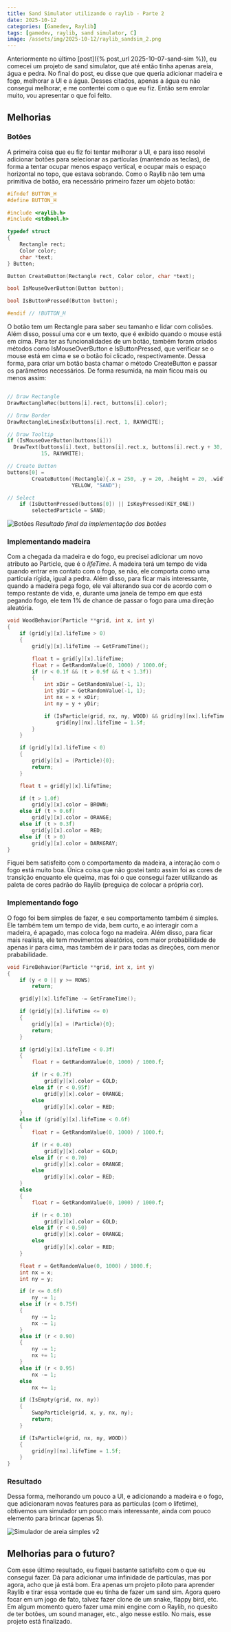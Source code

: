 ```yaml
---
title: Sand Simulator utilizando o raylib - Parte 2
date: 2025-10-12
categories: [Gamedev, Raylib]
tags: [gamedev, raylib, sand simulator, C]
image: /assets/img/2025-10-12/raylib_sandsim_2.png
---
```


Anteriormente no último [post]({% post_url 2025-10-07-sand-sim %}), eu comecei um projeto de sand simulator, que até então tinha apenas areia, água e pedra. No final do post, eu disse que que queria adicionar madeira e fogo, melhorar a UI e a água. Desses citados, apenas a água eu não consegui melhorar, e me contentei com o que eu fiz. Então sem enrolar muito, vou apresentar o que foi feito.

## Melhorias

### Botões

A primeira coisa que eu fiz foi tentar melhorar a UI, e para isso resolvi adicionar botões para selecionar as partículas (mantendo as teclas), de forma a tentar ocupar menos espaço vertical, e ocupar mais o espaço horizontal no topo, que estava sobrando. Como o Raylib não tem uma primitiva de botão, era necessário primeiro fazer um objeto botão:

```c
#ifndef BUTTON_H
#define BUTTON_H

#include <raylib.h>
#include <stdbool.h>

typedef struct
{
    Rectangle rect;
    Color color;
    char *text;
} Button;

Button CreateButton(Rectangle rect, Color color, char *text);

bool IsMouseOverButton(Button button);

bool IsButtonPressed(Button button);

#endif // !BUTTON_H
```

O botão tem um Rectangle para saber seu tamanho e lidar com colisões. Além disso, possuí uma cor e um texto, que é exibido quando o mouse está em cima. Para ter as funcionalidades de um botão, também foram criados métodos como IsMouseOverButton e IsButtonPressed, que verificar se o mouse está em cima e se o botão foi clicado, respectivamente. Dessa forma, para criar um botão basta chamar o método CreateButton e passar os parâmetros necessários. De forma resumida, na main ficou mais ou menos assim:

```c

// Draw Rectangle
DrawRectangleRec(buttons[i].rect, buttons[i].color);

// Draw Border
DrawRectangleLinesEx(buttons[i].rect, 1, RAYWHITE);

// Draw Tooltip
if (IsMouseOverButton(buttons[i]))
  DrawText(buttons[i].text, buttons[i].rect.x, buttons[i].rect.y + 30,
           15, RAYWHITE);

// Create Button
buttons[0] =
        CreateButton((Rectangle){.x = 250, .y = 20, .height = 20, .width = 20},
                     YELLOW, "SAND");

// Select
    if (IsButtonPressed(buttons[0]) || IsKeyPressed(KEY_ONE))
        selectedParticle = SAND;
```

![Botões](/assets/img/2025-10-12/buttons.png)
_Resultado final da implementação dos botões_

### Implementando madeira

Com a chegada da madeira e do fogo, eu precisei adicionar um novo atributo ao Particle, que é o _lifeTime_. A madeira terá um tempo de vida quando entrar em contato com o fogo, se não, ele comporta como uma partícula rígida, igual a pedra. Além disso, para ficar mais interessante, quando a madeira pega fogo, ele vai alterando sua cor de acordo com o tempo restante de vida, e, durante uma janela de tempo em que está pegando fogo, ele tem 1% de chance de passar o fogo para uma direção aleatória.

```c
void WoodBehavior(Particle **grid, int x, int y)
{
    if (grid[y][x].lifeTime > 0)
    {
        grid[y][x].lifeTime -= GetFrameTime();

        float t = grid[y][x].lifeTime;
        float r = GetRandomValue(0, 1000) / 1000.0f;
        if (r < 0.1f && (t > 0.9f && t < 1.3f))
        {
            int xDir = GetRandomValue(-1, 1);
            int yDir = GetRandomValue(-1, 1);
            int nx = x + xDir;
            int ny = y + yDir;

            if (IsParticle(grid, nx, ny, WOOD) && grid[ny][nx].lifeTime == 0)
                grid[ny][nx].lifeTime = 1.5f;
        }
    }

    if (grid[y][x].lifeTime < 0)
    {
        grid[y][x] = (Particle){0};
        return;
    }

    float t = grid[y][x].lifeTime;

    if (t > 1.0f)
        grid[y][x].color = BROWN;
    else if (t > 0.6f)
        grid[y][x].color = ORANGE;
    else if (t > 0.3f)
        grid[y][x].color = RED;
    else if (t > 0)
        grid[y][x].color = DARKGRAY;
}
```

Fiquei bem satisfeito com o comportamento da madeira, a interação com o fogo está muito boa. Única coisa que não gostei tanto assim foi as cores de transição enquanto ele queima, mas foi o que consegui fazer utilizando as paleta de cores padrão do Raylib (preguiça de colocar a própria cor).

### Implementando fogo

O fogo foi bem simples de fazer, e seu comportamento também é simples. Ele também tem um tempo de vida, bem curto, e ao interagir com a madeira, é apagado, mas coloca fogo na madeira. Além disso, para ficar mais realista, ele tem movimentos aleatórios, com maior probabilidade de apenas ir para cima, mas também de ir para todas as direções, com menor prababilidade.

```c
void FireBehavior(Particle **grid, int x, int y)
{
    if (y < 0 || y >= ROWS)
        return;

    grid[y][x].lifeTime -= GetFrameTime();

    if (grid[y][x].lifeTime <= 0)
    {
        grid[y][x] = (Particle){0};
        return;
    }

    if (grid[y][x].lifeTime < 0.3f)
    {
        float r = GetRandomValue(0, 1000) / 1000.f;

        if (r < 0.7f)
            grid[y][x].color = GOLD;
        else if (r < 0.95f)
            grid[y][x].color = ORANGE;
        else
            grid[y][x].color = RED;
    }
    else if (grid[y][x].lifeTime < 0.6f)
    {
        float r = GetRandomValue(0, 1000) / 1000.f;

        if (r < 0.40)
            grid[y][x].color = GOLD;
        else if (r < 0.70)
            grid[y][x].color = ORANGE;
        else
            grid[y][x].color = RED;
    }
    else
    {
        float r = GetRandomValue(0, 1000) / 1000.f;

        if (r < 0.10)
            grid[y][x].color = GOLD;
        else if (r < 0.50)
            grid[y][x].color = ORANGE;
        else
            grid[y][x].color = RED;
    }

    float r = GetRandomValue(0, 1000) / 1000.f;
    int nx = x;
    int ny = y;

    if (r <= 0.6f)
        ny -= 1;
    else if (r < 0.75f)
    {
        ny -= 1;
        nx -= 1;
    }
    else if (r < 0.90)
    {
        ny -= 1;
        nx += 1;
    }
    else if (r < 0.95)
        nx -= 1;
    else
        nx += 1;

    if (IsEmpty(grid, nx, ny))
    {
        SwapParticle(grid, x, y, nx, ny);
        return;
    }

    if (IsParticle(grid, nx, ny, WOOD))
    {
        grid[ny][nx].lifeTime = 1.5f;
    }
}
```

### Resultado

Dessa forma, melhorando um pouco a UI, e adicionando a madeira e o fogo, que adicionaram novas features para as partículas (com o lifetime), obtivemos um simulador um pouco mais interessante, ainda com pouco elemento para brincar (apenas 5).

![Simulador de areia simples v2](/assets/img/2025-10-12/resultsv2.gif)

## Melhorias para o futuro?

Com esse último resultado, eu fiquei bastante satisfeito com o que eu consegui fazer. Dá para adicionar uma infinidade de partículas, mas por agora, acho que já está bom. Era apenas um projeto piloto para aprender Raylib e tirar essa vontade que eu tinha de fazer um sand sim. Agora quero focar em um jogo de fato, talvez fazer clone de um snake, flappy bird, etc. Em algum momento quero fazer uma mini engine com o Raylib, no quesito de ter botões, um sound manager, etc., algo nesse estilo. No mais, esse projeto está finalizado.

